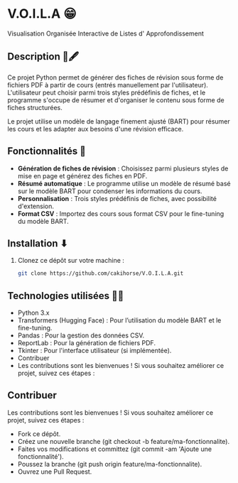 # V.O.I.L.A 😁
Visualisation Organisée Interactive de Listes d' Approfondissement

## Description 📜🖋
Ce projet Python permet de générer des fiches de révision sous forme de fichiers PDF à partir de cours (entrés manuellement par l'utilisateur). 
L'utilisateur peut choisir parmi trois styles prédéfinis de fiches, et le programme s'occupe de résumer et d'organiser le contenu sous forme de fiches structurées.

Le projet utilise un modèle de langage finement ajusté (BART) pour résumer les cours et les adapter aux besoins d'une révision efficace.

## Fonctionnalités 🚀
- **Génération de fiches de révision** : Choisissez parmi plusieurs styles de mise en page et générez des fiches en PDF.
- **Résumé automatique** : Le programme utilise un modèle de résumé basé sur le modèle BART pour condenser les informations du cours.
- **Personnalisation** : Trois styles prédéfinis de fiches, avec possibilité d'extension.
- **Format CSV** : Importez des cours sous format CSV pour le fine-tuning du modèle BART.

## Installation ⬇
1. Clonez ce dépôt sur votre machine :
   ```bash
   git clone https://github.com/cakihorse/V.O.I.L.A.git

## Technologies utilisées 👨‍💻
- Python 3.x
- Transformers (Hugging Face) : Pour l’utilisation du modèle BART et le fine-tuning.
- Pandas : Pour la gestion des données CSV.
- ReportLab : Pour la génération de fichiers PDF.
- Tkinter : Pour l'interface utilisateur (si implémentée).
- Contribuer
- Les contributions sont les bienvenues ! Si vous souhaitez améliorer ce projet, suivez ces étapes :

## Contribuer
Les contributions sont les bienvenues ! Si vous souhaitez améliorer ce projet, suivez ces étapes :

- Fork ce dépôt.
- Créez une nouvelle branche (git checkout -b feature/ma-fonctionnalite).
- Faites vos modifications et committez (git commit -am 'Ajoute une fonctionnalité').
- Poussez la branche (git push origin feature/ma-fonctionnalite).
- Ouvrez une Pull Request.

